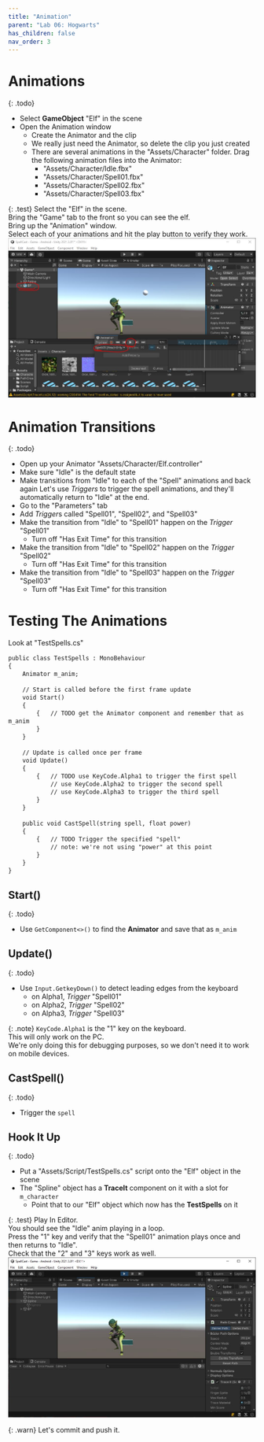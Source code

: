 ```yaml
---
title: "Animation"
parent: "Lab 06: Hogwarts"
has_children: false
nav_order: 3
---
```


# Animations
{: .todo}
* Select **GameObject** "Elf" in the scene
* Open the Animation window
	* Create the Animator and the clip
	* We really just need the Animator, so delete the clip you just created
	* There are several animations in the "Assets/Character" folder. Drag the following animation files into the Animator:
		* "Assets/Character/Idle.fbx"
		* "Assets/Character/Spell01.fbx"
		* "Assets/Character/Spell02.fbx"
		* "Assets/Character/Spell03.fbx"

{: .test}
Select the "Elf" in the scene.\
Bring the "Game" tab to the front so you can see the elf.\
Bring up the "Animation" window.\
Select each of your animations and hit the play button to verify they work.
![Animation Test](images/lab06/animtest.jpg "Animation Test")

# Animation Transitions
{: .todo}
* Open up your Animator "Assets/Character/Elf.controller"
* Make sure "Idle" is the default state
* Make transitions from "Idle" to each of the "Spell" animations and back again
Let's use *Triggers* to trigger the spell animations, and they'll automatically return to "Idle" at the end.
* Go to the "Parameters" tab
* Add *Trigger*s called "Spell01", "Spell02", and "Spell03"
* Make the transition from "Idle" to "Spell01" happen on the *Trigger* "Spell01"
	* Turn off "Has Exit Time" for this transition
* Make the transition from "Idle" to "Spell02" happen on the *Trigger* "Spell02"
	* Turn off "Has Exit Time" for this transition
* Make the transition from "Idle" to "Spell03" happen on the *Trigger* "Spell03"
	* Turn off "Has Exit Time" for this transition

# Testing The Animations
Look at "TestSpells.cs"
```
public class TestSpells : MonoBehaviour
{
    Animator m_anim;

    // Start is called before the first frame update
    void Start()
    {
        {   // TODO get the Animator component and remember that as m_anim
        }
    }

    // Update is called once per frame
    void Update()
    {
        {   // TODO use KeyCode.Alpha1 to trigger the first spell
            // use KeyCode.Alpha2 to trigger the second spell
            // use KeyCode.Alpha3 to trigger the third spell
        }
    }

    public void CastSpell(string spell, float power)
    {
        {   // TODO Trigger the specified "spell"
            // note: we're not using "power" at this point
        }
    }
}
```
## Start()
{: .todo}
* Use `GetComponent<>()` to find the **Animator** and save that as `m_anim`

## Update()
{: .todo}
* Use `Input.GetkeyDown()` to detect leading edges from the keyboard
	* on Alpha1, *Trigger* "Spell01"
	* on Alpha2, *Trigger* "Spell02"
	* on Alpha3, *Trigger* "Spell03"

{: .note}
`KeyCode.Alpha1` is the "1" key on the keyboard.\
This will only work on the PC.\
We're only doing this for debugging purposes, so we don't need it to work on mobile devices.

## CastSpell()
{: .todo}
* Trigger the `spell`

## Hook It Up
{: .todo}
* Put a "Assets/Script/TestSpells.cs" script onto the "Elf" object in the scene
* The "Spline" object has a **TraceIt** component on it with a slot for `m_character`
	* Point that to our "Elf" object which now has the **TestSpells** on it

{: .test}
Play In Editor.\
You should see the "Idle" anim playing in a loop.\
Press the "1" key and verify that the "Spell01" animation plays once and then returns to "Idle".\
Check that the "2" and "3" keys work as well.
![Trigger Test](images/lab06/animtest2.jpg "Trigger Test")

{: .warn}
Let's commit and push it.

